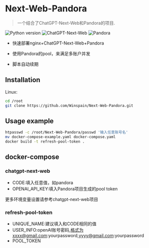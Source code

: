 # Next-Web-Pandora
> 一个结合了ChatGPT-Next-Web和Pandora的项目.

![Python version](https://img.shields.io/badge/Python-3.11-blue)
![ChatGPT-Next-Web](https://img.shields.io/badge/ChatGPT--Next--Web-8A2BE2)
![Pandora](https://img.shields.io/badge/Pandora-8A2BE2)


- 快速部署nginx+ChatGPT-Next-Web+Pandora

- 使用Pandora的pool，来满足多账户并发

- 脚本自动续期

## Installation

Linux:

```sh
cd /root
git clone https://github.com/Winspain/Next-Web-Pandora.git
```


## Usage example
```sh
htpasswd -c /root/Next-Web-Pandora/passwd '输入任意账号名'
mv docker-compose-example.yaml docker-compose.yaml
docker build -t refresh-pool-token .
```

## docker-compose
### chatgpt-next-web
- CODE:填入任意值，如pandora
- OPENAI_API_KEY:填入Pandora项目生成的pool token

更多环境变量设置请参考chatgpt-next-web项目

### refresh-pool-token
- UNIQUE_NAME:建议填入和CODE相同的值
- USER_INFO:openAI账号密码,格式为xxxx@gmail.com:yourpassword,yyyy@gmail.com:yourpassword
- POOL_TOKEN
